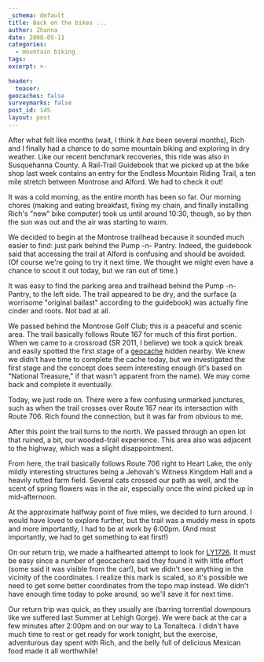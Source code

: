 ```yaml
---
_schema: default
title: Back on the bikes ...
author: Zhanna
date: 2008-05-11
categories:
  - mountain biking
tags:
excerpt: >- 
  
header:
  teaser:
geocaches: false
surveymarks: false
post_id: 145
layout: post
---
```


After what felt like months (wait, I think it _has_ been several months), Rich and I finally had a chance to do some mountain biking and exploring in dry weather.  Like our recent benchmark recoveries, this ride was also in Susquehanna County.  A Rail-Trail Guidebook that we picked up at the bike shop last week contains an entry for the Endless Mountain Riding Trail, a ten mile stretch between Montrose and Alford.  We had to check it out!

It was a cold morning, as the entire month has been so far.  Our morning chores (making and eating breakfast, fixing my chain, and finally installing Rich's "new" bike computer) took us until around 10:30, though, so by then the sun was out and the air was starting to warm.  

We decided to begin at the Montrose trailhead because it sounded much easier to find: just park behind the Pump -n- Pantry.  Indeed, the guidebook said that accessing the trail at Alford is confusing and should be avoided.  (Of course we're going to try it next time.  We thought we might even have a chance to scout it out today, but we ran out of time.)

It was easy to find the parking area and trailhead behind the Pump -n- Pantry, to the left side.  The trail appeared to be dry, and the surface (a worrisome "original ballast" according to the guidebook) was actually fine cinder and roots.  Not bad at all.  

We passed behind the Montrose Golf Club; this is a peaceful and scenic area.  The trail basically follows Route 167 for much of this first portion.  When we came to a crossroad (SR 2011, I believe) we took a quick break and easily spotted the first stage of a [geocache](https://www.geocaching.com/geocache/GCP4NP) hidden nearby.  We knew we didn't have time to complete the cache today, but we investigated the first stage and the concept does seem interesting enough (it's based on "National Treasure," if that wasn't apparent from the name).  We may come back and complete it eventually.

Today, we just rode on.  There were a few confusing unmarked junctures, such as when the trail crosses over Route 167 near its intersection with Route 706.  Rich found the connection, but it was far from obvious to me.   

After this point the trail turns to the north.  We passed through an open lot that ruined, a bit, our wooded-trail experience.  This area also was adjacent to the highway, which was a slight disappointment.  

From here, the trail basically follows Route 706 right to Heart Lake, the only mildly interesting structures being a Jehovah's Witness Kingdom Hall and a heavily rutted farm field.  Several cats crossed our path as well, and the scent of spring flowers was in the air, especially once the wind picked up in mid-afternoon.  

At the approximate halfway point of five miles, we decided to turn around.  I would have loved to explore further, but the trail was a muddy mess in spots and more importantly, I had to be at work by 6:00pm.  (And most importantly, we had to get something to eat first!)  

On our return trip, we made a halfhearted attempt to look for [LY1726](https://www.ngs.noaa.gov/cgi-bin/ds_mark.prl?PidBox=ly1726).  It must be easy since a number of geocachers said they found it with little effort (some said it was visible from the car!), but we didn't see anything in the vicinity of the coordinates.  I realize this mark is scaled, so it's possible we need to get some better coordinates from the topo map instead.  We didn't have enough time today to poke around, so we'll save it for next time.

Our return trip was quick, as they usually are (barring torrential downpours like we suffered last Summer at Lehigh Gorge).  We were back at the car a few minutes after 2:00pm and on our way to La Tonalteca.  I didn't have much time to rest or get ready for work tonight, but the exercise, adventurous day spent with Rich, and the belly full of delicious Mexican food made it all worthwhile! 

